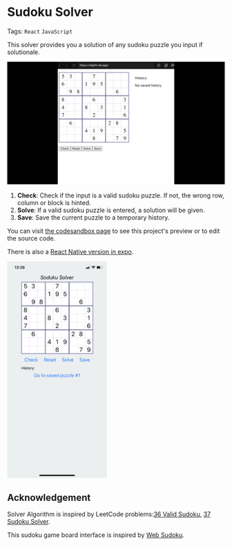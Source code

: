 # Sudoku Solver

Tags: `React` `JavaScript`

This solver provides you a solution of any sudoku puzzle you input if solutionale.

![demo](demo.gif)

1. **Check**: Check if the input is a valid sudoku puzzle. If not, the wrong row, column or block is hinted.
2. **Solve**: If a valid sudoku puzzle is entered, a solution will be given.
3. **Save**: Save the current puzzle to a temporary history.

You can visit [the codesandbox page](https://codesandbox.io/s/github/xiangaoole/sudoku-solver/tree/main) to see this project's preview or to edit the source code.

There is also a [React Native version in expo](https://snack.expo.io/@harold-gao/sudoku-solver-react-native).

<img src="demo-react-native-ios.jpeg" alt="demo of React Native version on iPhone X" height=500px/>

## Acknowledgement

Solver Algorithm is inspired by LeetCode problems:[36 Valid Sudoku](https://leetcode.com/problems/valid-sudoku), [37 Sudoku Solver](https://leetcode.com/problems/sudoku-solver).

This sudoku game board interface is inspired by [Web Sudoku](https://www.websudoku.com/?register).
